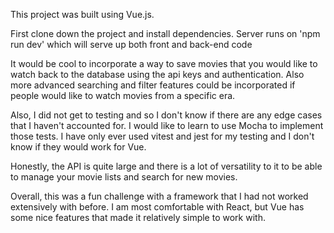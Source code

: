This project was built using Vue.js.

First clone down the project and install dependencies.
Server runs on 'npm run dev' which will serve up both front and back-end code

It would be cool to incorporate a way to save movies that you would like to watch back to the database using the api keys and authentication. Also more advanced searching and filter features could be incorporated if people would like to watch movies from a specific era.

Also, I did not get to testing and so I don't know if there are any edge cases that I haven't accounted for. I would like to learn to use Mocha to implement those tests. I have only ever used vitest and jest for my testing and I don't know if they would work for Vue.

Honestly, the API is quite large and there is a lot of versatility to it to be able to manage your movie lists and search for new movies.

Overall, this was a fun challenge with a framework that I had not worked extensively with before. I am most comfortable with React, but Vue has some nice features that made it relatively simple to work with. 
